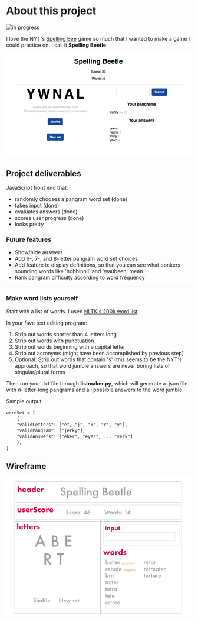 # About this project 

![in progress](https://img.shields.io/badge/Status-In%20progress-yellowgreen.svg)

I love the NYT's [Spelling Bee](https://www.nytimes.com/puzzles/spelling-bee) game so much that I wanted to make a game I could practice on. I call it **Spelling Beetle**. 

![Screenshot](screenshot.png)

## Project deliverables
JavaScript front end that:
- randomly chooses a pangram word set (done)
- takes input (done)
- evaluates answers (done)
- scores user progress (done)
- looks pretty
	
### Future features
- Show/hide answers
- Add 6-, 7-, and 8-letter pangram word set choices
- Add feature to display definitions, so that you can see what bonkers-sounding words like 'hobbinoll' and 'waubeen' mean
- Rank pangram difficulty according to word frequency

---

### Make word lists yourself
Start with a list of words. I used [NLTK's 200k word list](http://www.nltk.org/).

In your fave text editing program: 
1. Strip out words shorter than 4 letters long
1. Strip out words with punctuation 
1. Strip out words beginning with a capital letter
1. Strip out acronyms (might have been accomplished by previous step)
1. Optional: Strip out words that contain 's' (this seems to be the NYT's approach, so that word jumble answers are never boring lists of singular/plural forms

Then run your .txt file through **listmaker.py**, which will generate a .json file with *n*-letter-long pangrams and all possible answers to the word jumble. 

Sample output: 
```
wordSet = [
	{
	"validLetters": ["e", "j", "k", "r", "y"], 
	"validPangram": ["jerky"], 
	"validAnswers": ["eker", "eyer", ... "yerk"]
	},
]
```

## Wireframe

![Wireframe](wireframe.jpg)
